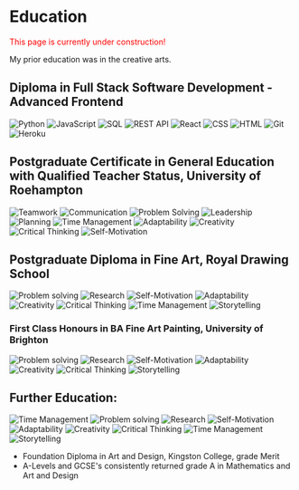 # Education

<font color="red">
This page is currently under construction!
</font>

My prior education was in the creative arts. 

## Diploma in Full Stack Software Development - Advanced Frontend

![Python](https://img.shields.io/badge/Python-1C1C1C?&logo=python&logoColor=white) ![JavaScript](https://img.shields.io/badge/JavaScript-1C1C1C?&logo=javascript&logoColor=white) ![SQL](https://img.shields.io/badge/SQL-1C1C1C?&logo=postgresql&logoColor=white) ![REST API](https://img.shields.io/badge/REST_API-1C1C1C?&logo=django&logoColor=white) ![React](https://img.shields.io/badge/React-1C1C1C?&logo=react&logoColor=white) ![CSS](https://img.shields.io/badge/CSS-1C1C1C?&logo=css3&logoColor=white) ![HTML](https://img.shields.io/badge/HTML-1C1C1C?&logo=html5&logoColor=white) ![Git](https://img.shields.io/badge/Git-1C1C1C?&logo=git&logoColor=white) ![Heroku](https://img.shields.io/badge/Heroku-1C1C1C?&logo=heroku&logoColor=white)



## Postgraduate Certificate in General Education with Qualified Teacher Status, University of Roehampton

![Teamwork](https://img.shields.io/badge/Teamwork-1C1C1C?&logo=teamwork&logoColor=white) ![Communication](https://img.shields.io/badge/Communication-1C1C1C?&logo=communication&logoColor=white) ![Problem Solving](https://img.shields.io/badge/Problem_Solving-1C1C1C?&logo=problem-solving&logoColor=white) ![Leadership](https://img.shields.io/badge/Leadership-1C1C1C?&logo=leadership&logoColor=white) ![Planning](https://img.shields.io/badge/Planning-1C1C1C?&logo=planning&logoColor=white) ![Time Management](https://img.shields.io/badge/Time_Management-1C1C1C?&logo=time-management&logoColor=white) ![Adaptability](https://img.shields.io/badge/Adaptability-1C1C1C?&logo=adaptability&logoColor=white) ![Creativity](https://img.shields.io/badge/Creativity-1C1C1C?&logo=creativity&logoColor=white) ![Critical Thinking](https://img.shields.io/badge/Critical_Thinking-1C1C1C?&logo=critical-thinking&logoColor=white) ![Self-Motivation](https://img.shields.io/badge/Self_Motivation-1C1C1C?&logo=self-motivation&logoColor=white)

## Postgraduate Diploma in Fine Art, Royal Drawing School

![Problem solving](https://img.shields.io/badge/Problem_Solving-1C1C1C?&logo=problem-solving&logoColor=white) ![Research](https://img.shields.io/badge/Research-1C1C1C?&logo=independent-research&logoColor=white) ![Self-Motivation](https://img.shields.io/badge/Self_Motivation-1C1C1C?&logo=self-motivation&logoColor=white) ![Adaptability](https://img.shields.io/badge/Adaptability-1C1C1C?&logo=adaptability&logoColor=white) ![Creativity](https://img.shields.io/badge/Creativity-1C1C1C?&logo=creativity&logoColor=white) ![Critical Thinking](https://img.shields.io/badge/Critical_Thinking-1C1C1C?&logo=critical-thinking&logoColor=white) ![Time Management](https://img.shields.io/badge/Time_Management-1C1C1C?&logo=time-management&logoColor=white) ![Storytelling](https://img.shields.io/badge/Storytelling-1C1C1C?&logo=storytelling&logoColor=white)



### First Class Honours in BA Fine Art Painting, University of Brighton

![Problem solving](https://img.shields.io/badge/Problem_Solving-1C1C1C?&logo=problem-solving&logoColor=white) ![Research](https://img.shields.io/badge/Research-1C1C1C?&logo=independent-research&logoColor=white) ![Self-Motivation](https://img.shields.io/badge/Self_Motivation-1C1C1C?&logo=self-motivation&logoColor=white) ![Adaptability](https://img.shields.io/badge/Adaptability-1C1C1C?&logo=adaptability&logoColor=white) ![Creativity](https://img.shields.io/badge/Creativity-1C1C1C?&logo=creativity&logoColor=white) ![Critical Thinking](https://img.shields.io/badge/Critical_Thinking-1C1C1C?&logo=critical-thinking&logoColor=white) ![Storytelling](https://img.shields.io/badge/Storytelling-1C1C1C?&logo=storytelling&logoColor=white)

## Further Education:

![Time Management](https://img.shields.io/badge/Time_Management-1C1C1C?&logo=time-management&logoColor=white) ![Problem solving](https://img.shields.io/badge/Problem_Solving-1C1C1C?&logo=problem-solving&logoColor=white) ![Research](https://img.shields.io/badge/Research-1C1C1C?&logo=independent-research&logoColor=white) ![Self-Motivation](https://img.shields.io/badge/Self_Motivation-1C1C1C?&logo=self-motivation&logoColor=white) ![Adaptability](https://img.shields.io/badge/Adaptability-1C1C1C?&logo=adaptability&logoColor=white) ![Creativity](https://img.shields.io/badge/Creativity-1C1C1C?&logo=creativity&logoColor=white) ![Critical Thinking](https://img.shields.io/badge/Critical_Thinking-1C1C1C?&logo=critical-thinking&logoColor=white) ![Time Management](https://img.shields.io/badge/Time_Management-1C1C1C?&logo=time-management&logoColor=white)  ![Storytelling](https://img.shields.io/badge/Storytelling-1C1C1C?&logo=storytelling&logoColor=white)


 - Foundation Diploma in Art and Design, Kingston College, grade Merit
 - A-Levels and GCSE's consistently returned grade A in Mathematics and Art and Design
